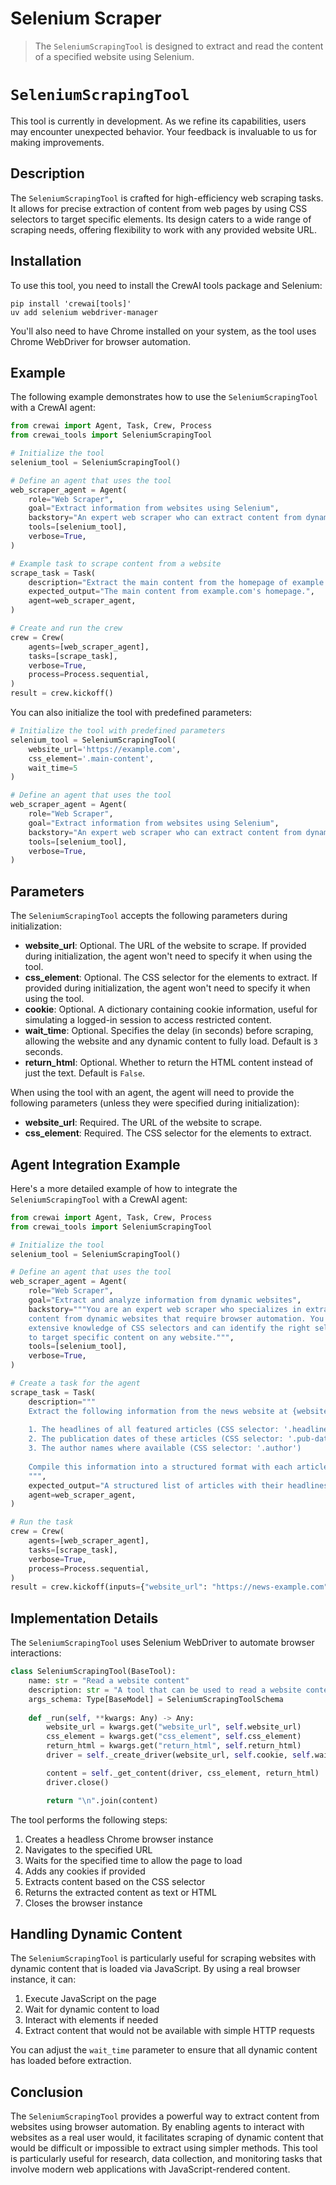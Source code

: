 # Selenium Scraper

> The `SeleniumScrapingTool` is designed to extract and read the content of a specified website using Selenium.

# `SeleniumScrapingTool`

<Note>
  This tool is currently in development. As we refine its capabilities, users may encounter unexpected behavior.
  Your feedback is invaluable to us for making improvements.
</Note>

## Description

The `SeleniumScrapingTool` is crafted for high-efficiency web scraping tasks.
It allows for precise extraction of content from web pages by using CSS selectors to target specific elements.
Its design caters to a wide range of scraping needs, offering flexibility to work with any provided website URL.

## Installation

To use this tool, you need to install the CrewAI tools package and Selenium:

```shell
pip install 'crewai[tools]'
uv add selenium webdriver-manager
```

You'll also need to have Chrome installed on your system, as the tool uses Chrome WebDriver for browser automation.

## Example

The following example demonstrates how to use the `SeleniumScrapingTool` with a CrewAI agent:

```python Code
from crewai import Agent, Task, Crew, Process
from crewai_tools import SeleniumScrapingTool

# Initialize the tool
selenium_tool = SeleniumScrapingTool()

# Define an agent that uses the tool
web_scraper_agent = Agent(
    role="Web Scraper",
    goal="Extract information from websites using Selenium",
    backstory="An expert web scraper who can extract content from dynamic websites.",
    tools=[selenium_tool],
    verbose=True,
)

# Example task to scrape content from a website
scrape_task = Task(
    description="Extract the main content from the homepage of example.com. Use the CSS selector 'main' to target the main content area.",
    expected_output="The main content from example.com's homepage.",
    agent=web_scraper_agent,
)

# Create and run the crew
crew = Crew(
    agents=[web_scraper_agent],
    tasks=[scrape_task],
    verbose=True,
    process=Process.sequential,
)
result = crew.kickoff()
```

You can also initialize the tool with predefined parameters:

```python Code
# Initialize the tool with predefined parameters
selenium_tool = SeleniumScrapingTool(
    website_url='https://example.com',
    css_element='.main-content',
    wait_time=5
)

# Define an agent that uses the tool
web_scraper_agent = Agent(
    role="Web Scraper",
    goal="Extract information from websites using Selenium",
    backstory="An expert web scraper who can extract content from dynamic websites.",
    tools=[selenium_tool],
    verbose=True,
)
```

## Parameters

The `SeleniumScrapingTool` accepts the following parameters during initialization:

* **website\_url**: Optional. The URL of the website to scrape. If provided during initialization, the agent won't need to specify it when using the tool.
* **css\_element**: Optional. The CSS selector for the elements to extract. If provided during initialization, the agent won't need to specify it when using the tool.
* **cookie**: Optional. A dictionary containing cookie information, useful for simulating a logged-in session to access restricted content.
* **wait\_time**: Optional. Specifies the delay (in seconds) before scraping, allowing the website and any dynamic content to fully load. Default is `3` seconds.
* **return\_html**: Optional. Whether to return the HTML content instead of just the text. Default is `False`.

When using the tool with an agent, the agent will need to provide the following parameters (unless they were specified during initialization):

* **website\_url**: Required. The URL of the website to scrape.
* **css\_element**: Required. The CSS selector for the elements to extract.

## Agent Integration Example

Here's a more detailed example of how to integrate the `SeleniumScrapingTool` with a CrewAI agent:

```python Code
from crewai import Agent, Task, Crew, Process
from crewai_tools import SeleniumScrapingTool

# Initialize the tool
selenium_tool = SeleniumScrapingTool()

# Define an agent that uses the tool
web_scraper_agent = Agent(
    role="Web Scraper",
    goal="Extract and analyze information from dynamic websites",
    backstory="""You are an expert web scraper who specializes in extracting 
    content from dynamic websites that require browser automation. You have 
    extensive knowledge of CSS selectors and can identify the right selectors 
    to target specific content on any website.""",
    tools=[selenium_tool],
    verbose=True,
)

# Create a task for the agent
scrape_task = Task(
    description="""
    Extract the following information from the news website at {website_url}:
    
    1. The headlines of all featured articles (CSS selector: '.headline')
    2. The publication dates of these articles (CSS selector: '.pub-date')
    3. The author names where available (CSS selector: '.author')
    
    Compile this information into a structured format with each article's details grouped together.
    """,
    expected_output="A structured list of articles with their headlines, publication dates, and authors.",
    agent=web_scraper_agent,
)

# Run the task
crew = Crew(
    agents=[web_scraper_agent],
    tasks=[scrape_task],
    verbose=True,
    process=Process.sequential,
)
result = crew.kickoff(inputs={"website_url": "https://news-example.com"})
```

## Implementation Details

The `SeleniumScrapingTool` uses Selenium WebDriver to automate browser interactions:

```python Code
class SeleniumScrapingTool(BaseTool):
    name: str = "Read a website content"
    description: str = "A tool that can be used to read a website content."
    args_schema: Type[BaseModel] = SeleniumScrapingToolSchema
    
    def _run(self, **kwargs: Any) -> Any:
        website_url = kwargs.get("website_url", self.website_url)
        css_element = kwargs.get("css_element", self.css_element)
        return_html = kwargs.get("return_html", self.return_html)
        driver = self._create_driver(website_url, self.cookie, self.wait_time)

        content = self._get_content(driver, css_element, return_html)
        driver.close()

        return "\n".join(content)
```

The tool performs the following steps:

1. Creates a headless Chrome browser instance
2. Navigates to the specified URL
3. Waits for the specified time to allow the page to load
4. Adds any cookies if provided
5. Extracts content based on the CSS selector
6. Returns the extracted content as text or HTML
7. Closes the browser instance

## Handling Dynamic Content

The `SeleniumScrapingTool` is particularly useful for scraping websites with dynamic content that is loaded via JavaScript. By using a real browser instance, it can:

1. Execute JavaScript on the page
2. Wait for dynamic content to load
3. Interact with elements if needed
4. Extract content that would not be available with simple HTTP requests

You can adjust the `wait_time` parameter to ensure that all dynamic content has loaded before extraction.

## Conclusion

The `SeleniumScrapingTool` provides a powerful way to extract content from websites using browser automation. By enabling agents to interact with websites as a real user would, it facilitates scraping of dynamic content that would be difficult or impossible to extract using simpler methods. This tool is particularly useful for research, data collection, and monitoring tasks that involve modern web applications with JavaScript-rendered content.